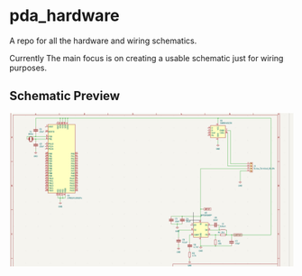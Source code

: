 # pda_hardware
A repo for all the hardware and wiring schematics.


Currently The main focus is on creating a usable schematic just for wiring 
purposes.

## Schematic Preview

![Schematic](schematic.png "Schematic")
